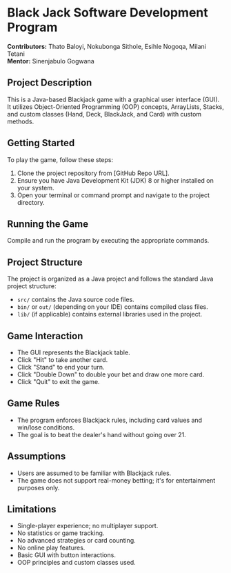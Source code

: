 # Black Jack Software Development Program

**Contributors:** Thato Baloyi, Nokubonga Sithole, Esihle Nogoqa, Milani Tetani  
**Mentor:** Sinenjabulo Gogwana

## Project Description
This is a Java-based Blackjack game with a graphical user interface (GUI). It utilizes Object-Oriented Programming (OOP) concepts, ArrayLists, Stacks, and custom classes (Hand, Deck, BlackJack, and Card) with custom methods.

## Getting Started
To play the game, follow these steps:

1. Clone the project repository from [GitHub Repo URL].
2. Ensure you have Java Development Kit (JDK) 8 or higher installed on your system.
3. Open your terminal or command prompt and navigate to the project directory.

## Running the Game
Compile and run the program by executing the appropriate commands.

## Project Structure
The project is organized as a Java project and follows the standard Java project structure:

- `src/` contains the Java source code files.
- `bin/` or `out/` (depending on your IDE) contains compiled class files.
- `lib/` (if applicable) contains external libraries used in the project.

## Game Interaction
- The GUI represents the Blackjack table.
- Click "Hit" to take another card.
- Click "Stand" to end your turn.
- Click "Double Down" to double your bet and draw one more card.
- Click "Quit" to exit the game.

## Game Rules
- The program enforces Blackjack rules, including card values and win/lose conditions.
- The goal is to beat the dealer's hand without going over 21.

## Assumptions
- Users are assumed to be familiar with Blackjack rules.
- The game does not support real-money betting; it's for entertainment purposes only.

## Limitations
- Single-player experience; no multiplayer support.
- No statistics or game tracking.
- No advanced strategies or card counting.
- No online play features.
- Basic GUI with button interactions.
- OOP principles and custom classes used.
